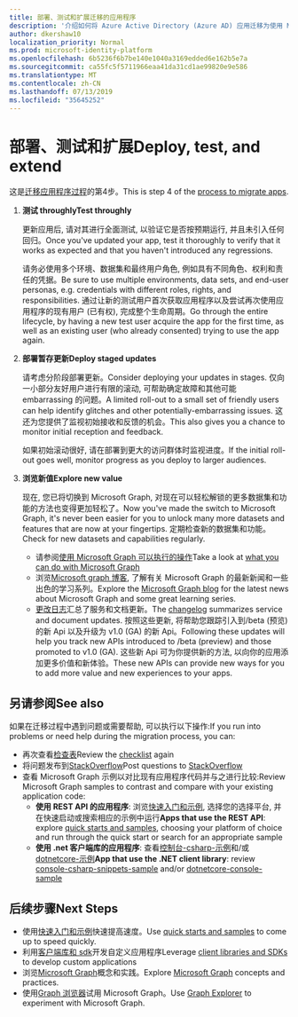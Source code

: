 ```yaml
---
title: 部署、测试和扩展迁移的应用程序
description: '介绍如何将 Azure Active Directory (Azure AD) 应用迁移为使用 Microsoft Graph API (REST);这讨论了步骤 3: 部署、测试和扩展。'
author: dkershaw10
localization_priority: Normal
ms.prod: microsoft-identity-platform
ms.openlocfilehash: 6b5236f6b7be140e1040a3169edded6e162b5e7a
ms.sourcegitcommit: ca55fc5f5711966eaa41da31cd1ae99820e9e586
ms.translationtype: MT
ms.contentlocale: zh-CN
ms.lasthandoff: 07/13/2019
ms.locfileid: "35645252"
---
```

# <a name="deploy-test-and-extend"></a><span data-ttu-id="5860f-103">部署、测试和扩展</span><span class="sxs-lookup"><span data-stu-id="5860f-103">Deploy, test, and extend</span></span>

<span data-ttu-id="5860f-104">这是[迁移应用程序过程](migrate-azure-ad-graph-planning-checklist.md)的第4步。</span><span class="sxs-lookup"><span data-stu-id="5860f-104">This is step 4 of the [process to migrate apps](migrate-azure-ad-graph-planning-checklist.md).</span></span>

1.  <span data-ttu-id="5860f-105">**测试 throughly**</span><span class="sxs-lookup"><span data-stu-id="5860f-105">**Test throughly**</span></span>

    <span data-ttu-id="5860f-106">更新应用后, 请对其进行全面测试, 以验证它是否按预期运行, 并且未引入任何回归。</span><span class="sxs-lookup"><span data-stu-id="5860f-106">Once you've updated your app, test it thoroughly to verify that it works as expected and that you haven't introduced any regressions.</span></span>  

    <span data-ttu-id="5860f-107">请务必使用多个环境、数据集和最终用户角色, 例如具有不同角色、权利和责任的凭据。</span><span class="sxs-lookup"><span data-stu-id="5860f-107">Be sure to use multiple environments, data sets, and end-user personas, e.g. credentials with different roles, rights, and responsibilities.</span></span> <span data-ttu-id="5860f-108">通过让新的测试用户首次获取应用程序以及尝试再次使用应用程序的现有用户 (已有权), 完成整个生命周期。</span><span class="sxs-lookup"><span data-stu-id="5860f-108">Go through the entire lifecycle, by having a new test user acquire the app for the first time, as well as an existing user (who already consented) trying to use the app again.</span></span>

2.  <span data-ttu-id="5860f-109">**部署暂存更新**</span><span class="sxs-lookup"><span data-stu-id="5860f-109">**Deploy staged updates**</span></span>

    <span data-ttu-id="5860f-110">请考虑分阶段部署更新。</span><span class="sxs-lookup"><span data-stu-id="5860f-110">Consider deploying your updates in stages.</span></span>  <span data-ttu-id="5860f-111">仅向一小部分友好用户进行有限的滚动, 可帮助确定故障和其他可能 embarrassing 的问题。</span><span class="sxs-lookup"><span data-stu-id="5860f-111">A limited roll-out to a small set of friendly users can help identify glitches and other potentially-embarrassing issues.</span></span>  <span data-ttu-id="5860f-112">这还为您提供了监视初始接收和反馈的机会。</span><span class="sxs-lookup"><span data-stu-id="5860f-112">This also gives you a chance to monitor initial reception and feedback.</span></span>

    <span data-ttu-id="5860f-113">如果初始滚动很好, 请在部署到更大的访问群体时监视进度。</span><span class="sxs-lookup"><span data-stu-id="5860f-113">If the initial roll-out goes well, monitor progress as you deploy to larger audiences.</span></span>

3.  <span data-ttu-id="5860f-114">**浏览新值**</span><span class="sxs-lookup"><span data-stu-id="5860f-114">**Explore new value**</span></span>

    <span data-ttu-id="5860f-115">现在, 您已将切换到 Microsoft Graph, 对现在可以轻松解锁的更多数据集和功能的方法也变得更加轻松了。</span><span class="sxs-lookup"><span data-stu-id="5860f-115">Now you've made the switch to Microsoft Graph, it's never been easier for you to unlock many more datasets and features that are now at your fingertips.</span></span> <span data-ttu-id="5860f-116">定期检查新的数据集和功能。</span><span class="sxs-lookup"><span data-stu-id="5860f-116">Check for new datasets and capabilities regularly.</span></span>  

    - <span data-ttu-id="5860f-117">请参阅[使用 Microsoft Graph 可以执行的操作](/graph/examples)</span><span class="sxs-lookup"><span data-stu-id="5860f-117">Take a look at [what you can do with Microsoft Graph](/graph/examples)</span></span>
    - <span data-ttu-id="5860f-118">浏览[Microsoft graph 博客](/graph/blogs), 了解有关 Microsoft Graph 的最新新闻和一些出色的学习系列。</span><span class="sxs-lookup"><span data-stu-id="5860f-118">Explore the [Microsoft Graph blog](/graph/blogs) for the latest news about Microsoft Graph and some great learning series.</span></span>
    - <span data-ttu-id="5860f-119">[更改日志](/greaph/changelog)汇总了服务和文档更新。</span><span class="sxs-lookup"><span data-stu-id="5860f-119">The [changelog](/greaph/changelog) summarizes service and document updates.</span></span> <span data-ttu-id="5860f-120">按照这些更新, 将帮助您跟踪引入到/beta (预览) 的新 Api 以及升级为 v1.0 (GA) 的新 Api。</span><span class="sxs-lookup"><span data-stu-id="5860f-120">Following these updates will help you track new APIs introduced to /beta (preview) and those promoted to v1.0 (GA).</span></span>  <span data-ttu-id="5860f-121">这些新 Api 可为你提供新的方法, 以向你的应用添加更多价值和新体验。</span><span class="sxs-lookup"><span data-stu-id="5860f-121">These new APIs can provide new ways for you to add more value and new experiences to your apps.</span></span>  

## <a name="see-also"></a><span data-ttu-id="5860f-122">另请参阅</span><span class="sxs-lookup"><span data-stu-id="5860f-122">See also</span></span>

<span data-ttu-id="5860f-123">如果在迁移过程中遇到问题或需要帮助, 可以执行以下操作:</span><span class="sxs-lookup"><span data-stu-id="5860f-123">If you run into problems or need help during the migration process, you can:</span></span>

- <span data-ttu-id="5860f-124">再次查看[检查表](migrate-azure-ad-graph-overview.md)</span><span class="sxs-lookup"><span data-stu-id="5860f-124">Review the [checklist](migrate-azure-ad-graph-overview.md) again</span></span>
- <span data-ttu-id="5860f-125">将问题发布到[StackOverflow](https://stackoverflow.com/questions/tagged/microsoft-graph)</span><span class="sxs-lookup"><span data-stu-id="5860f-125">Post questions to [StackOverflow](https://stackoverflow.com/questions/tagged/microsoft-graph)</span></span>
- <span data-ttu-id="5860f-126">查看 Microsoft Graph 示例以对比现有应用程序代码并与之进行比较:</span><span class="sxs-lookup"><span data-stu-id="5860f-126">Review Microsoft Graph samples to contrast and compare with your existing application code:</span></span>
  - <span data-ttu-id="5860f-127">**使用 REST API 的应用程序**: 浏览[快速入门和示例](https://developer.microsoft.com/graph/get-started), 选择您的选择平台, 并在快速启动或搜索相应的示例中运行</span><span class="sxs-lookup"><span data-stu-id="5860f-127">**Apps that use the REST API**: explore [quick starts and samples](https://developer.microsoft.com/graph/get-started), choosing your platform of choice and run through the quick start or search for an appropriate sample</span></span>
  - <span data-ttu-id="5860f-128">**使用 .net 客户端库的应用程序**: 查看[控制台-csharp-示例](https://github.com/microsoftgraph/console-csharp-snippets-sample)和/或[dotnetcore-示例](https://github.com/microsoftgraph/dotnetcore-console-sample)</span><span class="sxs-lookup"><span data-stu-id="5860f-128">**App that use the .NET client library**: review [console-csharp-snippets-sample](https://github.com/microsoftgraph/console-csharp-snippets-sample) and/or [dotnetcore-console-sample](https://github.com/microsoftgraph/dotnetcore-console-sample)</span></span>

## <a name="next-steps"></a><span data-ttu-id="5860f-129">后续步骤</span><span class="sxs-lookup"><span data-stu-id="5860f-129">Next Steps</span></span>

- <span data-ttu-id="5860f-130">使用[快速入门和示例](/graph/get-started)快速提高速度。</span><span class="sxs-lookup"><span data-stu-id="5860f-130">Use [quick starts and samples](/graph/get-started) to come up to speed quickly.</span></span>
- <span data-ttu-id="5860f-131">利用[客户端库和 sdk](https://developer.microsoft.com/graph/get-started)开发自定义应用程序</span><span class="sxs-lookup"><span data-stu-id="5860f-131">Leverage [client libraries and SDKs](https://developer.microsoft.com/graph/get-started) to develop custom applications</span></span> 
- <span data-ttu-id="5860f-132">浏览[Microsoft Graph](/graph/overview)概念和实践。</span><span class="sxs-lookup"><span data-stu-id="5860f-132">Explore [Microsoft Graph](/graph/overview) concepts and practices.</span></span>
- <span data-ttu-id="5860f-133">使用[Graph 浏览器](https://aka.ms/ge)试用 Microsoft Graph。</span><span class="sxs-lookup"><span data-stu-id="5860f-133">Use [Graph Explorer](https://aka.ms/ge) to experiment with Microsoft Graph.</span></span>
